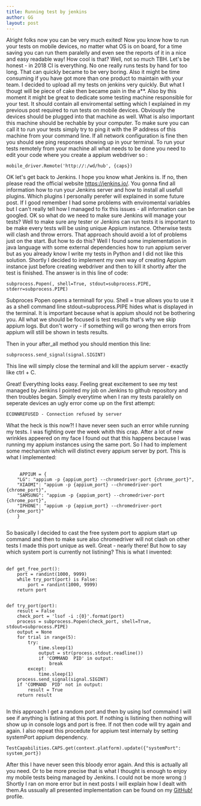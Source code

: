 ```yaml
---
title: Running test by jenkins
author: GG
layout: post
---
```


Alright folks now you can be very much exited! Now you know how to run your tests on mobile devices, no matter what OS is on board, for a time saving you can run them paralelly and even see the reports of it in a nice and easy readable way!
How cool is that? Well, not so much TBH.
Let's be honest - in 2018 CI is everything. No one really runs tests by hand for too long. That can quickly became to be very boring. Also it might be time consuming if you have got more than one product to maintain with your team.
I decided to upload all my tests on jenkins very quickly. But what I thougt will be piece of cake then became pain in the a**.
Also by this moment it might be great to dedicate some testing machine responsible for your test. It should contain all enviromental setting which I explained in my previous post required to run tests on mobile devices. Obviously the devices should be plugged into that machine as well.
What is also important this machine should be rechable by your computer. To make sure you can call it to run your tests simply try to ping it with the IP address of this machine from your command line. If all network configuration is fine then you should see ping responses showing up in your terminal.
To run your tests remotely from your machine all what needs to be done you need to edit your code where you create a appium webdriver so :

<pre><code>mobile_driver.Remote('http://<address_ip_of_your_testing_machine>:<appium_port>/wd/hub', {caps})</code></pre>		
	
OK let's get back to Jenkins. I hope you know what Jenkins is. If no, then please read the official website <a href="https://jenkins.io/">https://jenkins.io/</a>. You gonna find all information how to run your Jenkins server and how to install all usefull plugins. 
Which plugins I personally perefer will explained in some future post.
If I good remember I had some problems with enviromental variables but I can't really tell how I managed to fix this issues - all information can be googled.
OK so what do we need to make sure Jenkins will manage your tests? Well to make sure any tester or Jenkins can run tests it is important to be make every tests will be using unique Appium instance. Otherwise tests will clash and throw errors.
That approach should avoid a lot of problems just on the start. But how to do this? Well I found some implementation in java language with some external dependencies how to run appium server but as you already know I write my tests in Python and I did not like this solution.
Shortly I decided to implement my own way of creating Appium instance just before creating webdriver and then to kill it shortly after the test is finished. The answer is in this line of code:

<pre><code>subprocess.Popen(<your_command>, shell=True, stdout=subprocess.PIPE, stderr=subprocess.PIPE)</code></pre>
 
 Subproces Popen opens a terminall for you. Shell = true allows you to use it as a shell command line stdout=subprocess.PIPE hides what is displayed in the terminal. It is important because what is appium should not be bothering you. All what we should be focused is test results that's why we skip appium logs.
 But don't worry - if something will go wrong then errors from appium will still be shown in tests results.
 
 Then in your after_all method you should mention this line:
 
<pre><code>subprocess.send_signal(signal.SIGINT)</code></pre>

 This line will simply close the terminal and kill the appium server - exactly like ctrl + C.
 
 Great! Everything looks easy. Feeling great excitement to see my test managed by Jenkins I pointed my job on Jenkins to github repository and then troubles began. Simply everytime when I ran my tests paralelly on seperate devices an ugly error come up on the first attempt:
 
<pre><code>ECONNREFUSED - Connection refused by server</code></pre>
 
 What the heck is this now?! I have never seen such an error while running my tests. I was fighting over the week whith this crap. 
	After a lot of new wrinkles appeered on my face I found out that this happens because I was running my appium instances using the same port.
 So I had to implement some mechanism which will distinct every appium server by port. This is what I implemented:
 
<pre>
	<code>
	 APPIUM = {
	"LG": "appium -p {appium_port} --chromedriver-port {chrome_port}",
	"XIAOMI": "appium -p {appium_port} --chromedriver-port {chrome_port}",
	"SAMSUNG": "appium -p {appium_port} --chromedriver-port {chrome_port}",
	"IPHONE": "appium -p {appium_port} --chromedriver-port {chrome_port}"
	}
	</code>
</pre>

So basically I decided to cast the free system port to appium start up command and then to make sure also chromedriver will not clash on other tests I made this port unique as well. Great - nearly there!
But how to say which system port is currently not listining? This is what I invented:

<pre>
	<code>
def get_free_port():
	port = randint(1000, 9999)
	while try_port(port) is False:
		port = randint(1000, 9999)
	return port


def try_port(port):
	result = False
	check_port = 'lsof -i :{0}'.format(port)
	process = subprocess.Popen(check_port, shell=True, stdout=subprocess.PIPE)
	output = None
	for trial in range(5):
		try:
			time.sleep(1)
			output = str(process.stdout.readline())
			if 'COMMAND  PID' in output:
				break
		except:
			time.sleep(1)
	process.send_signal(signal.SIGINT)
	if 'COMMAND  PID' not in output:
		result = True
	return result	
	</code>
</pre>

In this approach I get a random port and then by using lsof commaind I will see if anything is listining at this port. If nothing is listining then nothing will show up in console logs and port is free. 
If not then code will try again and again. I also repeat this procedute for appium test internaly by setting systemPort appium dependency.

<pre><code>TestCapabilities.CAPS.get(context.platform).update({"systemPort": system_port})</code></pre>
 
After this I have never seen this bloody error again.
And this is actually all you need. Or to be more precise that is what I thought is enough to enjoy my mobile tests being managed by Jenkins. I could not be more wrong :) Shortly I ran on more error but in next posts I will explain how I dealt with them.As ussually all presented implementation can be found on my <a href="https://github.com/appiumator/appmation1/branches">GitHub!</a> profile.
 
